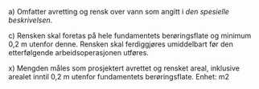 a) Omfatter avretting og rensk over vann som angitt i *den spesielle beskrivelsen*.

c) Rensken skal foretas på hele fundamentets berøringsflate og minimum 0,2 m utenfor denne. Rensken skal ferdiggjøres umiddelbart før den etterfølgende arbeidsoperasjonen utføres.

x) Mengden måles som prosjektert avrettet og rensket areal, inklusive arealet inntil 0,2 m utenfor fundamentets berøringsflate. Enhet: m2

